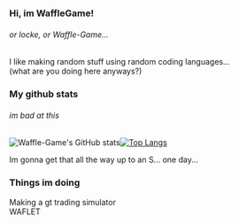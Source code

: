 ### Hi, im WaffleGame!
###### or locke, or Waffle-Game...
I like making random stuff using random coding languages...  
(what are you doing here anyways?)
### My github stats
###### im bad at this
![Waffle-Game's GitHub stats](https://github-readme-stats.vercel.app/api?username=waffle-game&show_icons=true&theme=radical)[![Top Langs](https://github-readme-stats.vercel.app/api/top-langs/?username=waffle-game&show_icons=true&theme=radical)](https://github.com/anuraghazra/github-readme-stats)  
  
Im gonna get that all the way up to an S... one day...
### Things im doing
Making a gt trading simulator  
WAFLET
